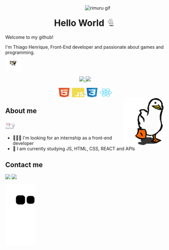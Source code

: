 <!--first-gif-->
<img align="right" src=".github/workflows/rimuru.gif" alt="rimuru gif"  width="50%"/>

<!--profile-->
 <h1 align="center">Hello World <img src=".github/workflows/ghost.gif" alt="ghost gif" width="6%"></h1>
 <p align="left">Welcome to my github!

  I'm Thiago Henrique, Front-End developer and
 passionate about games and programming.
  <br>
 <img src=".github/workflows/pug.gif" alt="pug gif" width="10%">
 </p>
 
 <!-- github -->
 <div align="center">
    <a href="https://github.com/ythiago03">
  <img height="150em" src="https://github-readme-stats.vercel.app/api?username=ythiago03&show_icons=true&theme=tokyonight&include_all_commits=true&count_private=true"/>
 <img height="150em" src="https://github-readme-stats.vercel.app/api/top-langs/?username=ythiago03&layout=compact&langs_count=7&theme=tokyonight"/>
</div>
 
 <!-- icons -->
<div style="display: inline_block"
     align="center"><br>
   <a href="https://developer.mozilla.org/pt-BR/docs/Web/HTML"><img align="center" alt="thi-HTML" height="30" width="40" src="https://raw.githubusercontent.com/devicons/devicon/master/icons/html5/html5-original.svg"></a>  
 <a href="https://developer.mozilla.org/pt-BR/docs/Web/JavaScript"><img align="center" alt="thi-Js" height="30" width="40" src="https://raw.githubusercontent.com/devicons/devicon/master/icons/javascript/javascript-plain.svg"> </a>
   <a href="https://developer.mozilla.org/pt-BR/docs/Web/CSS"><img align="center" alt="thi-CSS" height="30" width="40" src="https://raw.githubusercontent.com/devicons/devicon/master/icons/css3/css3-original.svg"></a>  
  <a href="https://pt-br.reactjs.org/"> <img align="center" alt="thi-React" height="30" width="40" src="https://raw.githubusercontent.com/devicons/devicon/master/icons/react/react-original.svg"></a>  
     
</div>
  <!--pato-->
  <img align="right" alt="pato gif" height="150" src=".github/workflows/pato-juan.gif" >

 <!--about-->
 <h2> About me</h2>
 <img src=".github/workflows/rabbit.gif" alt="bunny gif" width="6%">
 <ul>
     <li> 👨🏻‍💻 I'm looking for an internship as a front-end developer</li>
     <li>🌱 I am currently studying JS, HTML, CSS, REACT and APIs</li>
  
 </ul>
 <!--contact-->
 
 <h2>Contact me</h2>
 
  <div align="left" style="display: inline_block">
     <a href="https://www.instagram.com/https_._._th/" ><img src="https://img.shields.io/badge/-Instagram-%23E4405F?style=for-the-badge&logo=instagram&logoColor=white"    target="_blank"></a>
<a href="https://www.linkedin.com/in/thiago-fid%C3%AAncio-a24578224/" target="_blank" ><img src="https://img.shields.io/badge/-LinkedIn-%230077B5?style=for-the-badge&logo=linkedin&logoColor=white" target="_blank"></a> 
  
  </div>

 <!--snake-->
 ![Snake animation](https://github.com/ythiago03/ythiago03/blob/output/github-contribution-grid-snake.svg)

